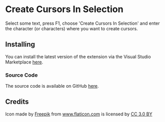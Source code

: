 # Create Cursors In Selection

Select some text, press F1, choose 'Create Cursors In Selection' and enter the character (or characters) where you want to create cursors.

## Installing

You can install the latest version of the extension via the Visual Studio Marketplace [here](https://marketplace.visualstudio.com/items?itemName=Gruntfuggly.create-cursors-in-selection).

### Source Code

The source code is available on GitHub [here](https://github.com/Gruntfuggly/create-cursors-in-selection).

## Credits

Icon made by <a href="http://www.freepik.com" title="Freepik">Freepik</a> from <a href="https://www.flaticon.com/" title="Flaticon">www.flaticon.com</a> is licensed by <a href="http://creativecommons.org/licenses/by/3.0/" title="Creative Commons BY 3.0" target="_blank">CC 3.0 BY</a>